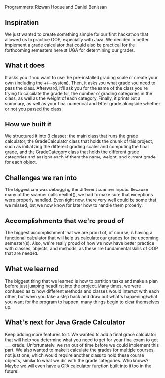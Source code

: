 Programmers: Rizwan Hoque and Daniel Benissan

## Inspiration
We just wanted to create something simple for our first hackathon that allowed us to practice OOP, especially with Java. We decided to better implement a grade calculator that could also be practical for the forthcoming semesters here at UGA for determining our grades. 

## What it does
It asks you if you want to use the pre-installed grading scale or create your own (including the +/—system). Then, it asks you what grade you need to pass the class. Afterward, it'll ask you for the name of the class you're trying to calculate the grade for, the number of grading categories in the class, as well as the weight of each category. Finally, it prints out a summary, as well as your final numerical and letter grade alongside whether or not you passed the class.

## How we built it
We structured it into 3 classes: the main class that runs the grade calculator, the GradeCalculator class that holds the chunk of this project, such as initializing the different grading scales and computing the final grade, and the GradeCategory class that holds the different grade categories and assigns each of them the name, weight, and current grade for each object. 

## Challenges we ran into
The biggest one was debugging the different scanner inputs. Because many of the scanner calls nextInt(), we had to make sure that exceptions were properly handled. Even right now, there very well could be some that we missed, but we now know for later how to handle them properly.

## Accomplishments that we're proud of
The biggest accomplishment that we are proud of, of course, is having a functional calculator that will help us calculate our grades for the upcoming semester(s). Also, we're really proud of how we now have better practice with classes, objects, and methods, as these are fundamental skills of OOP that are needed.

## What we learned
The biggest thing that we learned is how to partition tasks and make a plan before just jumping headfirst into the project. Many times, we were confused as to how different methods and classes would interact with each other, but when you take a step back and draw out what's happening/what you want for the program to happen, many things begin to clear themselves up.

## What's next for Java Grade Calculator
Keep adding more features to it. We wanted to add a final grade calculator that will help you determine what you need to get for your final exam to get ___ grade. Unfortunately, we ran out of time before we could implement this part. We also wanted to make it calculate the grades for multiple courses, not just one, which would require another class to hold these course objects, similar to what we did with the grade categories. Who knows? Maybe we will even have a GPA calculator function built into it too in the future!
